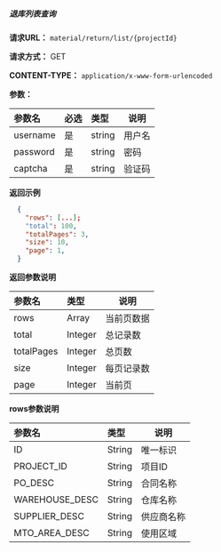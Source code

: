 ##### 退库列表查询

**请求URL：** ` material/return/list/{projectId} `
  
**请求方式：** GET 

**CONTENT-TYPE：** `application/x-www-form-urlencoded`

**参数：** 

|参数名|必选|类型|说明|
|:----    |:---|:----- |-----   |
|username |是  |string |用户名   |
|password |是  |string | 密码    |
|captcha |是  |string | 验证码    |

 **返回示例**

```json
  {
    "rows": [...];
    "total": 100,
    "totalPages": 3,
    "size": 10,
    "page": 1,
  }
```

 **返回参数说明** 

|参数名|类型|说明|
|:-----  |:-----|-----                           |
|rows |Array   |当前页数据 |
|total |Integer   |总记录数  |
|totalPages |Integer   |总页数  |
|size |Integer   |每页记录数  |
|page |Integer   |当前页  |


**rows参数说明** 

|参数名|类型|说明|
|:-----  |:-----|-----|
|ID |String   |唯一标识 |
|PROJECT_ID |String   |项目ID |
|PO_DESC |String   |合同名称  |
|WAREHOUSE_DESC |String   |仓库名称  |
|SUPPLIER_DESC |String   |供应商名称  |
|MTO_AREA_DESC |String   |使用区域  |
